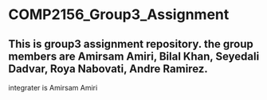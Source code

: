# COMP2156_Group3_Assignment
This is group3 assignment repository.
the group members are Amirsam Amiri, Bilal Khan, Seyedali Dadvar,
 Roya Nabovati, Andre Ramirez.
 --------------------
 integrater is Amirsam Amiri
 